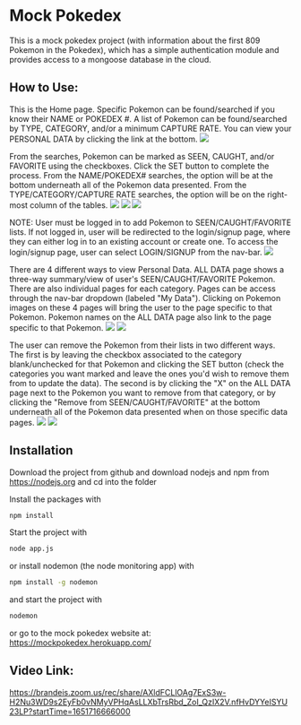 # Mock Pokedex 

This is a mock pokedex project (with information about the first 809 Pokemon in the Pokedex), which has a simple authentication module and provides access to a mongoose database in the cloud. 



## How to Use: 

This is the Home page. Specific Pokemon can be found/searched if you know their NAME or POKEDEX #. 
A list of Pokemon can be found/searched by TYPE, CATEGORY, and/or a minimum CAPTURE RATE. You can view your PERSONAL DATA by clicking the link at the bottom. 
<img class="image w-100" src="/public/images/homePg.png"></img>


From the searches, Pokemon can be marked as SEEN, CAUGHT, and/or FAVORITE using the checkboxes. Click the SET button to complete the process. From the NAME/POKEDEX# searches, the option will be at the bottom underneath all of the Pokemon data presented. From the TYPE/CATEGORY/CAPTURE RATE searches, the option will be on the right-most column of the tables. 
<img class="image w-100" src="/public/images/specificSearch.png"></img>
<img class="image w-100" src="/public/images/specificSearch-checkboxes.png"></img>
<img class="image w-100" src="/public/images/listSearch.png"></img>


NOTE: User must be logged in to add Pokemon to SEEN/CAUGHT/FAVORITE lists. If not logged in, user will be redirected to the login/signup page, where they can either log in to an existing account or create one. To access the login/signup page, user can select LOGIN/SIGNUP from the nav-bar.
<img class="image w-100" src="/public/images/login-signup.png"></img>


There are 4 different ways to view Personal Data. ALL DATA page shows a three-way summary/view of user's SEEN/CAUGHT/FAVORITE Pokemon. There are also individual pages for each category. Pages can be access through the nav-bar dropdown (labeled "My Data"). Clicking on Pokemon images on these 4 pages will bring the user to the page specific to that Pokemon. Pokemon names on the ALL DATA page also link to the page specific to that Pokemon. 
<img class="image w-100" src="/public/images/allData.png"></img>
<img class="image w-100" src="/public/images/specificData.png"></img>


The user can remove the Pokemon from their lists in two different ways. The first is by leaving the checkbox associated to the category blank/unchecked for that Pokemon and clicking the SET button (check the categories you want marked and leave the ones you'd wish to remove them from to update the data). The second is by clicking the "X" on the ALL DATA page next to the Pokemon you want to remove from that category, or by clicking the "Remove from SEEN/CAUGHT/FAVORITE" at the bottom underneath all of the Pokemon data presented when on those specific data pages. 
<img class="image w-100" src="/public/images/allData-remove.png"></img>
<img class="image w-100" src="/public/images/specificData-remove.png"></img>



## Installation
Download the project from github and download nodejs and npm from https://nodejs.org
and cd into the folder

Install the packages with
``` bash
npm install
```
Start the project with
``` bash
node app.js
```
or install nodemon (the node monitoring app) with
``` bash
npm install -g nodemon
```
and start the project with
``` bash
nodemon
```
or go to the mock pokedex website at: 
https://mockpokedex.herokuapp.com/



## Video Link:
https://brandeis.zoom.us/rec/share/AXldFCLlOAg7ExS3w-H2Nu3WD9s2EyFb0vNMyVPHqAsLLXbTrsRbd_ZoI_QzIX2V.nfHvDYYeISYU23LP?startTime=1651716666000

